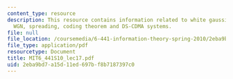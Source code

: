 ```yaml
---
content_type: resource
description: This resource contains information related to white gaussian noise, bandlimited
  WGN, spreading, coding theorem and DS-CDMA systems.
file: null
file_location: /coursemedia/6-441-information-theory-spring-2010/2eba9bd7a15d11ed697bf8b7187397c0_MIT6_441S10_lec17.pdf
file_type: application/pdf
resourcetype: Document
title: MIT6_441S10_lec17.pdf
uid: 2eba9bd7-a15d-11ed-697b-f8b7187397c0
---
```

